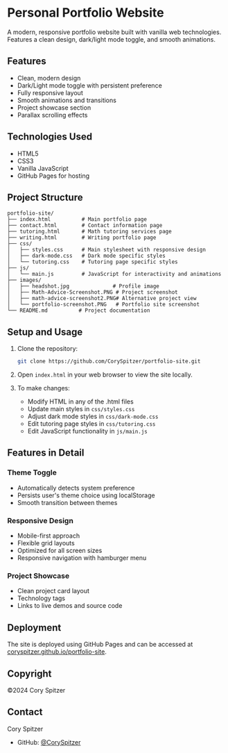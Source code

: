 # Personal Portfolio Website

A modern, responsive portfolio website built with vanilla web technologies. Features a clean design, dark/light mode toggle, and smooth animations.

## Features

- Clean, modern design
- Dark/Light mode toggle with persistent preference
- Fully responsive layout
- Smooth animations and transitions
- Project showcase section
- Parallax scrolling effects

## Technologies Used

- HTML5
- CSS3
- Vanilla JavaScript
- GitHub Pages for hosting

## Project Structure

```
portfolio-site/
├── index.html          # Main portfolio page
├── contact.html        # Contact information page
├── tutoring.html       # Math tutoring services page
├── writing.html        # Writing portfolio page
├── css/
│   ├── styles.css      # Main stylesheet with responsive design
│   ├── dark-mode.css   # Dark mode specific styles
│   └── tutoring.css    # Tutoring page specific styles
├── js/
│   └── main.js         # JavaScript for interactivity and animations
├── images/
│   ├── headshot.jpg              # Profile image
│   ├── Math-Advice-Screenshot.PNG # Project screenshot
│   ├── math-advice-screenshot2.PNG# Alternative project view
│   └── portfolio-screenshot.PNG   # Portfolio site screenshot
└── README.md          # Project documentation
```

## Setup and Usage

1. Clone the repository:
   ```bash
   git clone https://github.com/CorySpitzer/portfolio-site.git
   ```

2. Open `index.html` in your web browser to view the site locally.

3. To make changes:
   - Modify HTML in any of the .html files
   - Update main styles in `css/styles.css`
   - Adjust dark mode styles in `css/dark-mode.css`
   - Edit tutoring page styles in `css/tutoring.css`
   - Edit JavaScript functionality in `js/main.js`

## Features in Detail

### Theme Toggle
- Automatically detects system preference
- Persists user's theme choice using localStorage
- Smooth transition between themes

### Responsive Design
- Mobile-first approach
- Flexible grid layouts
- Optimized for all screen sizes
- Responsive navigation with hamburger menu

### Project Showcase
- Clean project card layout
- Technology tags
- Links to live demos and source code

## Deployment

The site is deployed using GitHub Pages and can be accessed at [coryspitzer.github.io/portfolio-site](https://coryspitzer.github.io/portfolio-site).

## Copyright

©2024 Cory Spitzer

## Contact

Cory Spitzer
- GitHub: [@CorySpitzer](https://github.com/CorySpitzer)